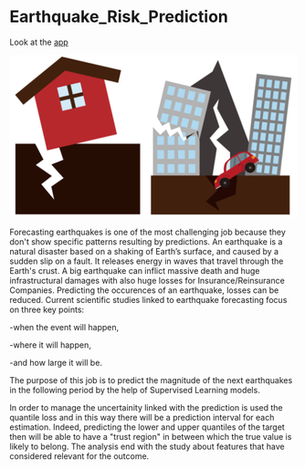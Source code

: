 # Earthquake_Risk_Prediction

Look at the [app](https://earthquakeriskprediction.streamlit.app/) 

![](./images/natural-disaster.png)

Forecasting earthquakes is one of the most challenging job because they don't show specific patterns resulting by predictions. An earthquake is a natural disaster based on a shaking of Earth’s surface, and caused by a sudden slip on a fault. It releases energy in waves that travel through the Earth's crust. A big earthquake can inflict massive death and huge infrastructural damages with also huge losses for Insurance/Reinsurance Companies. Predicting the occurences of an earthquake, losses can be reduced. Current scientific studies linked to earthquake forecasting focus on three key points:

-when the event will happen,

-where it will happen,

-and how large it will be.

The purpose of this job is to predict the magnitude of the next earthquakes in the following period by the help of Supervised Learning models.

In order to manage the uncertainity linked with the prediction is used the quantile loss and in this way there will be a prediction interval for each estimation. Indeed, predicting the lower and upper quantiles of the target then will be able to have a "trust region" in between which the true value is likely to belong. The analysis end with the study about features that have considered relevant for the outcome.
